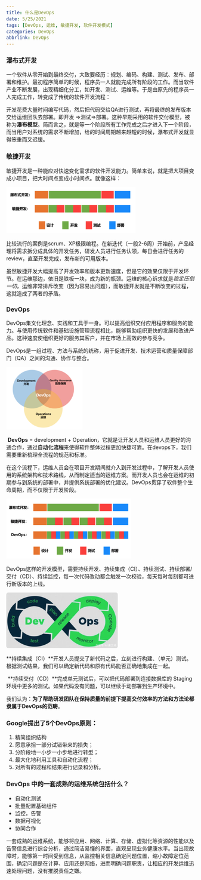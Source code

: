 ```yaml
---
title: 什么是DevOps
date: 5/25/2021
tags: [DevOps, 运维, 敏捷开发, 软件开发模式]
categories: DevOps
abbrlink: DevOps
---
```



### 瀑布式开发

​		一个软件从零开始到最终交付，大致要经历：规划、编码、构建、测试、发布、部署和维护。最初程序简单的时候，程序员一人就能完成所有阶段的工作。而当软件产业不断发展，出现精细化分工，如开发、测试、运维等。于是由原先的程序员一人完成工作，转变成了传统的软件开发流程：

​		开发花费大量时间编写代码，然后把代码交给QA进行测试，再将最终的发布版本交给运维团队去部署。即开发 =>测试=>部署。这种早期采用的软件交付模型，被称为**瀑布模型**。简而言之，就是等一个阶段所有工作完成之后才进入下一个阶段，而当用户对系统的需求不断增加，给的时间周期越来越短的时候，瀑布式开发就显得笨重而又迟缓。

### 敏捷开发

​		敏捷开发是一种能应对快速变化需求的软件开发能力。简单来说，就是把大项目变成小项目，把大时间点变成小时间点。就像这样：

<img src="/img/post/devops0.png" alt="敏捷开发" style="zoom:50%;" />

​		比较流行的案例是scrum、XP极限编程。在新迭代（一般2-6周）开始前，产品经理将需求拆分成具体的开发任务，研发人员进行任务认领，每日会进行任务的review，直至开发完成，发布新的可用版本。

​		虽然敏捷开发大幅提高了开发效率和版本更新速度，但是它的效果仅限于开发环节。在运维那边，依旧是铁板一块，成为新的瓶颈。运维的核心诉求就是*稳定压倒一切*，运维非常排斥改变（因为容易出问题），而敏捷开发就是不断改变的过程，这就造成了两者的矛盾。

### DevOps

​		DevOps集文化理念、实践和工具于一身。可以提高组织交付应用程序和服务的能力。与使用传统软件和基础设施管理流程相比，能够帮助组织更快的发展和改进产品。这种速度使组织更好的服务其客户，并在市场上高效的参与竞争。

​		DevOps是一组过程、方法与系统的统称，用于促进开发、技术运营和质量保障部门（QA）之间的沟通、协作与整合。

<img src="/img/post/devops1.png" alt="DevOps" style="zoom:20%;" />

​		**DevOps** = development + Operation，它就是让开发人员和运维人员更好的沟通合作，通过**自动化流程**来使得软件整体过程更加快捷可靠。在devops下，我们需要重新梳理全流程的规范和标准。

​		在这个流程下，运维人员会在项目开发期间就介入到开发过程中，了解开发人员使用的系统架构和技术路线，从而制定适当的运维方案。而开发人员也会在运维的初期参与到系统的部署中，并提供系统部署的优化建议。DevOps贯穿了软件整个生命周期，而不仅限于开发阶段。

<img src="/img/post/devops2.png" alt="DevOps与其他模式" style="zoom:50%;" />

​		DevOps这样的开发模型，需要持续开发、持续集成（CI）、持续测试、持续部署/交付（CD）、持续监控，每一次代码改动都会触发一次校验，每天每时每刻都可进行新版本的上线。

<img src="/img/post/devops3.png" alt="DevOps" style="zoom:50%;" />

​		**持续集成（CI）**开发人员提交了新代码之后，立刻进行构建、（单元）测试。根据测试结果，我们可以确定新代码和原有代码能否正确地集成在一起。

​		**持续交付（CD）**完成单元测试后，可以把代码部署到连接数据库的 Staging 环境中更多的测试。如果代码没有问题，可以继续手动部署到生产环境中。

​		我们认为：**为了帮助研发团队在保持质量的前提下提高交付效率的方法和方法论都隶属于DevOps的范畴**。

### Google提出了5个DevOps原则：

1. 精简组织结构
2. 愿意承担一部分试错带来的损失；
3. 分阶段地一小步一小步地进行转型；
4. 最大化地利用工具和自动化流程；
5. 对所有的过程和结果进行记录和分析。



### DevOps 中的一套成熟的运维系统包括什么？

- 自动化测试
- 批量配置基础组件
- 监控，告警
- 数据可视化
- 协同合作

一套成熟的运维系统，能够将应用、网络、计算、存储、虚拟化等资源的性能以及告警信息进行综合分析，通过简洁易懂的界面，直观呈现业务健康水平。当出现故障时，能够第一时间受到信息，从监控相关信息确定问题位置，缩小故障定位范围，确定问题是在计算、应用还是网络，进而明确问题职责，让相应的开发运维迅速处理问题，没有推脱责任之嫌。

